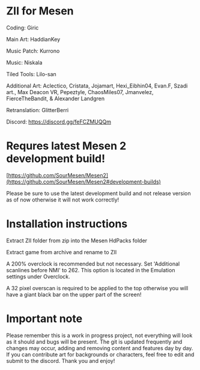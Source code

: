 # ZII for Mesen

Coding: Giric

Main Art: HaddianKey

Music Patch: Kurrono

Music: Niskala

Tiled Tools: Lilo-san

Additional Art: Aclectico, Cristata, Jojamart, Hexi_Eibhin04, Evan.F, Szadi art., Max Deacon VR, Pepeztyle, ChaosMiles07, Jmanvelez, FierceTheBandit, & Alexander Landgren

Retranslation: GlitterBerri

Discord: https://discord.gg/feFCZMUQQm

# Requres latest Mesen 2 development build!

[https://github.com/SourMesen/Mesen2](https://github.com/SourMesen/Mesen2#development-builds)

Please be sure to use the latest development build and not release version as of now otherwise it will not work correctly!

# Installation instructions

Extract ZII folder from zip into the Mesen HdPacks folder

Extract game from archive and rename to ZII

A 200% overclock is recommended but not necessary. Set 'Additional scanlines before NMI' to 262. This option is located in the Emulation settings under Overclock.

A 32 pixel overscan is required to be applied to the top otherwise you will have a giant black bar on the upper part of the screen!

# Important note

Please remember this is a work in progress project, not everything will look as it should and bugs will be present. The git is updated frequently and changes may occur, adding and removing content and features day by day. If you can contribute art for backgrounds or characters, feel free to edit and submit to the discord. Thank you and enjoy!
